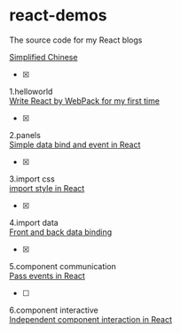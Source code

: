 # react-demos
The source code for my React blogs

[Simplified Chinese](README-CN.md)

- [x] 
1.helloworld  
[Write React by WebPack for my first time](http://blog.99diary.com/2016/03/11/第一次使用WebPack来写React/)

- [x] 
2.panels  
[Simple data bind and event in React](http://blog.99diary.com/2016/03/16/react中简单的数据绑定与事件/)

- [x] 
3.import css  
[import style in React](http://blog.99diary.com/2016/10/28/react引入样式/)

- [x] 
4.import data  
[Front and back data binding](http://blog.99diary.com/2016/10/31/react前后端数据绑定/)

- [x] 
5.component communication  
[Pass events in React](http://blog.99diary.com/2016/11/22/react事件传递/)

- [ ] 
6.component interactive  
[Independent component interaction in React]()
